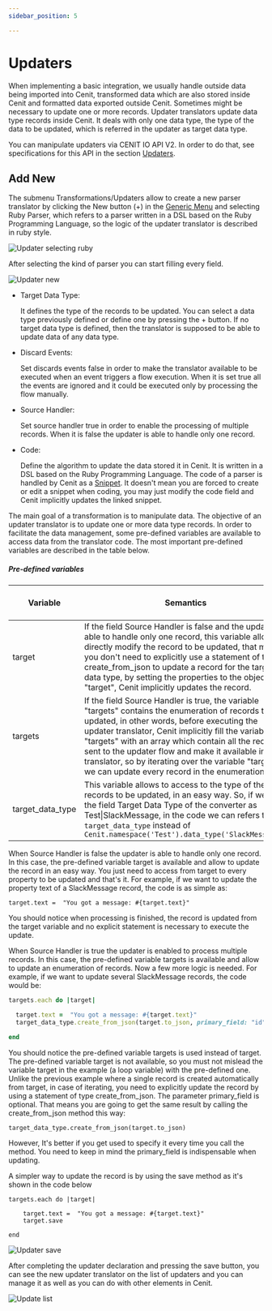 ```yaml
---
sidebar_position: 5

---
```


# Updaters

When implementing a basic integration, we usually handle outside data being imported into Cenit, transformed data which are  also stored inside Cenit and formatted data exported outside Cenit. Sometimes might be necessary to update one or more records. Updater translators update data type records inside Cenit. It deals with only one data type, the type of the data to be updated, which is referred in the updater as target data type.

You can manipulate updaters via CENIT IO API V2. In order to do that, see specifications for this API in the section [Updaters](https://cenit-io.github.io/api-v2-specs/#tag/Updaters).

## Add New

The submenu Transformations/Updaters allow to create a new parser translator by clicking the New button (+) in the [Generic Menu](generic/generic_menu_options_.md) and selecting Ruby Parser, which refers to a parser written in a DSL based on the Ruby Programming Language, so the logic of the updater translator is described in ruby style.

![Updater selecting ruby](https://user-images.githubusercontent.com/54523080/151648268-8566602e-2e3a-4abb-bcd1-cdacd54e486e.png)

After selecting the kind of parser you can start filling every field.

![Updater new](https://user-images.githubusercontent.com/54523080/151648332-1c8e4fc3-1095-4feb-b27e-7f384adb4f05.png)

- Target Data Type:
  
  It defines the type of the records to be updated. You can select a data type previously defined or define one by pressing the + button. If no target data type is defined, then the translator is supposed to be able to update data of any data type.

- Discard Events:
  
  Set discards events false in order to make the translator available to be executed when an event triggers a flow execution. When it is set true all the events are ignored and it could be executed only by processing the flow manually.

- Source Handler:
  
  Set source handler true in order to enable the processing of multiple records. When it is false the updater is able to handle only one record.

- Code:
  
  Define the algorithm to update the data stored it in Cenit. It is written in a DSL based on the Ruby Programming Language. The code of a parser is handled by Cenit as a [Snippet](compute/snippets.md). It doesn't mean you are forced to create or edit a snippet when coding, you may just modify the code field and Cenit implicitly updates the linked snippet.

The main goal of a transformation is to manipulate data. The objective of an updater translator is to update one or more data type records. In order to facilitate the data management, some pre-defined variables are available to access data from the translator code. The most important pre-defined variables are described in the table below.

##### Pre-defined variables

| Variable         | Semantics                                                                                                                                                                                                                                                                                                                                                                                                                     | Pre-conditions to use it          |
| ---------------- | ----------------------------------------------------------------------------------------------------------------------------------------------------------------------------------------------------------------------------------------------------------------------------------------------------------------------------------------------------------------------------------------------------------------------------- | --------------------------------- |
| target           | If the field Source Handler is false and the updater is able to handle only one record, this variable allows to directly modify the record to be updated, that means you don't need to explicitly use a statement of type create_from_json to update a record for the target data type, by setting the properties to the object "target", Cenit implicitly updates the record.                                                | The field Source Handler is false |
| targets          | If the field Source Handler is true, the variable "targets" contains the enumeration of records to be updated, in other words, before executing the updater translator, Cenit implicitly fill the variable "targets" with an array which contain all the records sent to the updater flow and make it available in the translator, so by iterating over the variable "targets" we can update every record in the enumeration. | The field Source Handler is true  |
| target_data_type | This variable allows to access to the type of the records to be updated, in an easy way. So, if we set the field Target Data Type of the converter as Test\|SlackMessage, in the code we can refers to it as `target_data_type` instead of `Cenit.namespace('Test').data_type('SlackMessage')`                                                                                                                                | The target data type was set      |

When Source Handler is false the updater is able to handle only one record. In this case, the pre-defined variable target is available and allow to update the record in an easy way. You just need to access from target to every property to be updated and that's it. For example, if we want to update the property text of a SlackMessage record, the code is as simple as:

```
target.text =  "You got a message: #{target.text}"
```

You should notice when processing is finished, the record is updated from the target variable and no explicit statement is necessary to execute the update.

When Source Handler is true the updater is enabled to process multiple records. In this case, the pre-defined variable targets is available and allow to update an enumeration of records. Now a few more logic is needed. For example, if we want to update several SlackMessage records, the code would be:

```ruby
targets.each do |target|

  target.text =  "You got a message: #{target.text}"
  target_data_type.create_from_json(target.to_json, primary_field: "id")    

end
```

You should notice the pre-defined variable targets is used instead of target. The pre-defined variable target is not available, so you must not mislead the variable target in the example (a loop variable) with the pre-defined one. Unlike the previous example where a single record is created automatically from target, in case of iterating, you need to explicitly update the record by using a statement of type create_from_json. The parameter primary_field is optional. That means you are going to get the same result by calling the create_from_json method this way:

`target_data_type.create_from_json(target.to_json)`

However, It's better if you get used to specify it every time you call the method. You need to keep in mind the primary_field is indispensable when updating.

A simpler way to update the record is by using the save method as it's shown in the code below

```
targets.each do |target|

  	target.text =  "You got a message: #{target.text}"
    target.save

end
```





![Updater save](https://user-images.githubusercontent.com/54523080/151652432-d18933ec-8df5-4d82-890f-a7e5d058e312.png)

After completing the updater declaration and pressing the save button, you can see the new updater translator on the list of updaters and you can manage it as well as you can do with other elements in Cenit.

![Update list](https://user-images.githubusercontent.com/54523080/151652438-5a0b941f-a5d5-43ef-909b-b6fcdba6d897.png)
